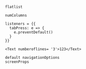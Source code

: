 ```
flatlist

numColumns 
```

```
listeners = {{
  tabPress: e => {
    e.preventDefault()
  }
}}

```

```
<Text numberoflines= '3'>123</Text>
```

```
default navigationOptions
screenProps
```
